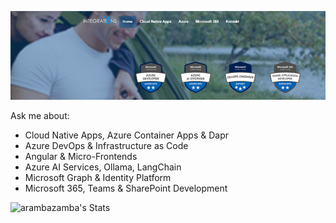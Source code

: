 [![header](_images/header.jpg)](https://www.integrations.at)

Ask me about: 

- Cloud Native Apps, Azure Container Apps & Dapr
- Azure DevOps & Infrastructure as Code
- Angular & Micro-Frontends
- Azure AI Services, Ollama, LangChain
- Microsoft Graph & Identity Platform
- Microsoft 365, Teams & SharePoint Development

![arambazamba's Stats](https://github-readme-stats.vercel.app/api?username=arambazamba&theme=vue-dark&show_icons=true&hide_border=true&count_private=true)
